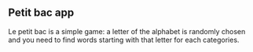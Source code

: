 ## Petit bac app

Le petit bac is a simple game: a letter of the alphabet is randomly chosen and you need to find words starting with that letter for each categories.


